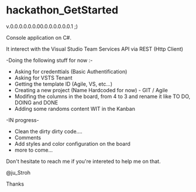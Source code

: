 # hackathon_GetStarted

v.0.0.0.0.0.0.00.0.0.0.0.0.0.1     ;)

Console application on C#.

It interect with the Visual Studio Team Services API via REST (Http Client)

-Doing the following stuff for now :-
- Asking for credenttials (Basic Authentification)
- Asking for VSTS Tenant
- Getting the template ID (Agile, VS, etc...)
- Creating a new project (Name Hardcoded for now) - GIT / Agile
- Modifing the columns in the board, from 4 to 3 and rename it like TO DO, DOING and DONE
- Adding some randoms content WIT in the Kanban


-IN progress-
- Clean the dirty dirty code....
- Comments
- Add styles and color configuration on the board
- more to come...


Don't hesitate to reach me if you're intereted to help me on that.

@ju_Stroh

Thanks
